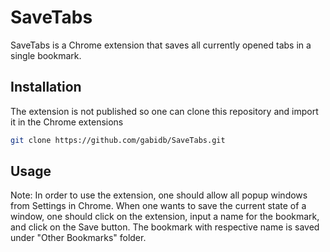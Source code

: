 # SaveTabs

SaveTabs is a Chrome extension that saves all currently opened tabs in a single bookmark.

## Installation

The extension is not published so one can clone this repository and import it in the Chrome extensions

```bash
git clone https://github.com/gabidb/SaveTabs.git
```

## Usage
Note:
In order to use the extension, one should allow all popup windows from Settings in Chrome.
When one wants to save the current state of a window, one should click on the extension, input a name for the bookmark, and click on the Save button. The bookmark with respective name is saved under "Other Bookmarks" folder.
